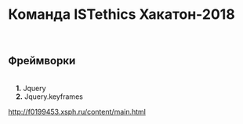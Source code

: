 # Команда ISTethics Хакатон-2018

 &nbsp;&nbsp;&nbsp;&nbsp;<h2> Фреймворки </h2>
 <br/>&nbsp;&nbsp;&nbsp;&nbsp;<strong>1.</strong> Jquery 
 <br/>&nbsp;&nbsp;&nbsp;&nbsp;<strong>2.</strong> Jquery.keyframes
 



http://f0199453.xsph.ru/content/main.html

